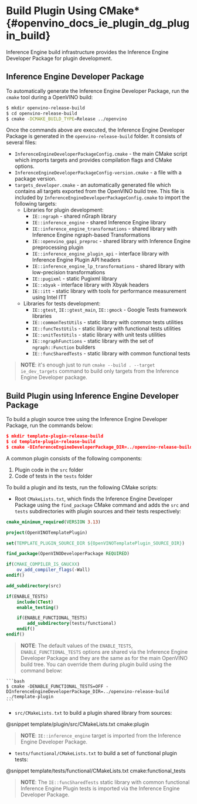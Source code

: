 # Build Plugin Using CMake* {#openvino_docs_ie_plugin_dg_plugin_build}

Inference Engine build infrastructure provides the Inference Engine Developer Package for plugin development.

Inference Engine Developer Package
------------------------

To automatically generate the Inference Engine Developer Package, run the `cmake` tool during a OpenVINO build:

```bash
$ mkdir openvino-release-build
$ cd openvino-release-build
$ cmake -DCMAKE_BUILD_TYPE=Release ../openvino 
```

Once the commands above are executed, the Inference Engine Developer Package is generated in the `openvino-release-build` folder. It consists of several files:
 - `InferenceEngineDeveloperPackageConfig.cmake` - the main CMake script which imports targets and provides compilation flags and CMake options.
 - `InferenceEngineDeveloperPackageConfig-version.cmake` - a file with a package version.
 - `targets_developer.cmake` - an automatically generated file which contains all targets exported from the OpenVINO build tree. This file is included by `InferenceEngineDeveloperPackageConfig.cmake` to import the following targets:
   - Libraries for plugin development:
       * `IE::ngraph` - shared nGraph library
       * `IE::inference_engine` - shared Inference Engine library
       * `IE::inference_engine_transformations` - shared library with Inference Engine ngraph-based Transformations
       * `IE::openvino_gapi_preproc` - shared library with Inference Engine preprocessing plugin
       * `IE::inference_engine_plugin_api` - interface library with Inference Engine Plugin API headers
       * `IE::inference_engine_lp_transformations` - shared library with low-precision transformations
       * `IE::pugixml` - static Pugixml library
       * `IE::xbyak` - interface library with Xbyak headers
       * `IE::itt` - static library with tools for performance measurement using Intel ITT
   - Libraries for tests development:
       * `IE::gtest`, `IE::gtest_main`, `IE::gmock` - Google Tests framework libraries
       * `IE::commonTestUtils` - static library with common tests utilities 
       * `IE::funcTestUtils` - static library with functional tests utilities 
       * `IE::unitTestUtils` - static library with unit tests utilities 
       * `IE::ngraphFunctions` - static library with the set of `ngraph::Function` builders
       * `IE::funcSharedTests` - static library with common functional tests

> **NOTE**: it's enough just to run `cmake --build . --target ie_dev_targets` command to build only targets from the
> Inference Engine Developer package.

Build Plugin using Inference Engine Developer Package
------------------------

To build a plugin source tree using the Inference Engine Developer Package, run the commands below:

```cmake
$ mkdir template-plugin-release-build
$ cd template-plugin-release-build
$ cmake -DInferenceEngineDeveloperPackage_DIR=../openvino-release-build ../template-plugin
```

A common plugin consists of the following components:

1. Plugin code in the `src` folder
2. Code of tests in the `tests` folder

To build a plugin and its tests, run the following CMake scripts:

- Root `CMakeLists.txt`, which finds the Inference Engine Developer Package using the `find_package` CMake command and adds the `src` and `tests` subdirectories with plugin sources and their tests respectively:

```cmake
cmake_minimum_required(VERSION 3.13)

project(OpenVINOTemplatePlugin)

set(TEMPLATE_PLUGIN_SOURCE_DIR ${OpenVINOTemplatePlugin_SOURCE_DIR})

find_package(OpenVINODeveloperPackage REQUIRED)

if(CMAKE_COMPILER_IS_GNUCXX)
    ov_add_compiler_flags(-Wall)
endif()

add_subdirectory(src)

if(ENABLE_TESTS)
    include(CTest)
    enable_testing()

    if(ENABLE_FUNCTIONAL_TESTS)
        add_subdirectory(tests/functional)
    endif()
endif()
```

> **NOTE**: The default values of the `ENABLE_TESTS`, `ENABLE_FUNCTIONAL_TESTS` options are shared via the Inference Engine Developer Package and they are the same as for the main OpenVINO build tree. You can override them during plugin build using the command below:

    ```bash
    $ cmake -DENABLE_FUNCTIONAL_TESTS=OFF -DInferenceEngineDeveloperPackage_DIR=../openvino-release-build ../template-plugin
    ``` 

- `src/CMakeLists.txt` to build a plugin shared library from sources:

@snippet template/plugin/src/CMakeLists.txt cmake:plugin

> **NOTE**: `IE::inference_engine` target is imported from the Inference Engine Developer Package.

- `tests/functional/CMakeLists.txt` to build a set of functional plugin tests:

@snippet template/tests/functional/CMakeLists.txt cmake:functional_tests

> **NOTE**: The `IE::funcSharedTests` static library with common functional Inference Engine Plugin tests is imported via the Inference Engine Developer Package.
